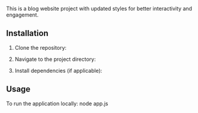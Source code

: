 

This is a blog website project with updated styles for better interactivity and engagement. 

## Installation

1. Clone the repository:
   
2. Navigate to the project directory:
 
3. Install dependencies (if applicable):
   
## Usage

To run the application locally:
node app.js
